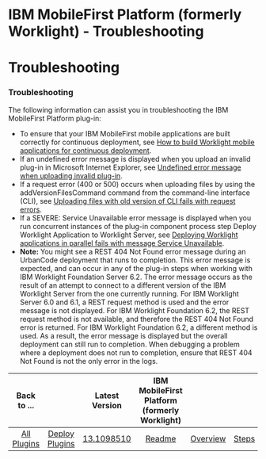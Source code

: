 
IBM MobileFirst Platform (formerly Worklight) - Troubleshooting
===============================================================

# Troubleshooting



### Troubleshooting




 


The following information can assist you in troubleshooting the IBM MobileFirst Platform plug-in:


* To ensure that your IBM MobileFirst mobile applications are built correctly for continuous deployment, see [How to build Worklight mobile applications for continuous deployment](http://www.ibm.com/support/docview.wss?uid=swg21647372).
* If an undefined error message is displayed when you upload an invalid plug-in in Microsoft Internet Explorer, see [Undefined error message when uploading invalid plug-in](http://www.ibm.com/support/docview.wss?uid=swg21660275).
* If a request error (400 or 500) occurs when uploading files by using the addVersionFilesCommand command from the command-line interface (CLI), see [Uploading files with old version of CLI fails with request errors](http://www.ibm.com/support/docview.wss?uid=swg21660290).
* If a SEVERE: Service Unavailable error message is displayed when you run concurrent instances of the plug-in component process step Deploy Worklight Application to Worklight Server, see [Deploying Worklight applications in parallel fails with message Service Unavailable](http://www.ibm.com/support/docview.wss?uid=swg21660300).
* **Note:** You might see a REST 404 Not Found error message during an UrbanCode deployment that runs to completion. This error message is expected, and can occur in any of the plug-in steps when working with IBM Worklight Foundation Server 6.2. The error message occurs as the result of an attempt to connect to a different version of the IBM Worklight Server from the one currently running. For IBM Worklight Server 6.0 and 6.1, a REST request method is used and the error message is not displayed. For IBM Worklight Foundation 6.2, the REST request method is not available, and therefore the REST 404 Not Found error is returned. For IBM Worklight Foundation 6.2, a different method is used. As a result, the error message is displayed but the overall deployment can still run to completion. When debugging a problem where a deployment does not run to completion, ensure that REST 404 Not Found is not the only error in the logs.


|Back to ...||Latest Version|IBM MobileFirst Platform (formerly Worklight) |||||
| :---: | :---: | :---: | :---: | :---: | :---: | :---: | :---: |
|[All Plugins](../../index.md)|[Deploy Plugins](../README.md)|[13.1098510](https://raw.githubusercontent.com/UrbanCode/IBM-UCD-PLUGINS/main/files/air-worklight/ibm-mobilefirst-13.1098510.zip)|[Readme](README.md)|[Overview](overview.md)|[Steps](steps.md)|[Usage](usage.md)|[Downloads](downloads.md)|
